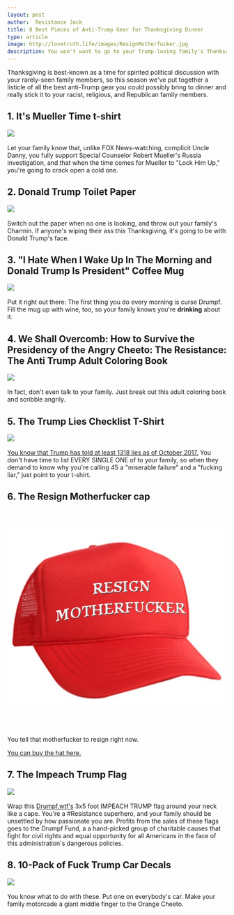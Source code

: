 ```yaml
---
layout: post
author:  Resistance Jack
title: 8 Best Pieces of Anti-Trump Gear for Thanksgiving Dinner
type: article
image: http://lovetruth.life/images/ResignMotherfucker.jpg
description: You won't want to go to your Trump-loving family's Thanksgiving dinner without these things.
---
```

Thanksgiving is best-known as a time for spirited political discussion with your rarely-seen family members, so this season we've put together a listicle of all the best anti-Trump gear you could possibly bring to dinner and really stick it to your racist, religious, and Republican family members.

## 1. It's Mueller Time t-shirt

<a href="https://www.amazon.com/Robert-Mueller-Anti-Trump-2017/dp/B0746LNZ3C/ref=as_li_ss_il?ie=UTF8&qid=1510004723&sr=8-5&keywords=anti-trump&dpID=41Y2LkoGvJL&preST=_SX342_QL70_&dpSrc=srch&linkCode=li3&tag=lovetruthlife-20&linkId=b63f491f77a98fd593af5c8e855bc114" target="_blank"><img border="0" src="//ws-na.amazon-adsystem.com/widgets/q?_encoding=UTF8&ASIN=B0746LNZ3C&Format=_SL250_&ID=AsinImage&MarketPlace=US&ServiceVersion=20070822&WS=1&tag=lovetruthlife-20" ></a><img src="https://ir-na.amazon-adsystem.com/e/ir?t=lovetruthlife-20&l=li3&o=1&a=B0746LNZ3C" width="1" height="1" border="0" alt="" style="border:none !important; margin:0px !important;" />

Let your family know that, unlike FOX News-watching, complicit Uncle Danny, you fully support Special Counselor Robert Mueller's Russia investigation, and that when the time comes for Mueller to "Lock Him Up," you're going to crack open a cold one.

## 2. Donald Trump Toilet Paper

<a href="https://www.amazon.com/Novelty-Stocking-Democrats-Republicans-Hilarious/dp/B01H742KRW/ref=as_li_ss_il?ie=UTF8&qid=1510004723&sr=8-3&keywords=anti-trump&dpID=41iiqLbw7mL&preST=_SY300_QL70_&dpSrc=srch&linkCode=li2&tag=lovetruthlife-20&linkId=6f6219b552af9202fab18d4b8f4d56b1" target="_blank"><img border="0" src="//ws-na.amazon-adsystem.com/widgets/q?_encoding=UTF8&ASIN=B01H742KRW&Format=_SL160_&ID=AsinImage&MarketPlace=US&ServiceVersion=20070822&WS=1&tag=lovetruthlife-20" ></a><img src="https://ir-na.amazon-adsystem.com/e/ir?t=lovetruthlife-20&l=li2&o=1&a=B01H742KRW" width="1" height="1" border="0" alt="" style="border:none !important; margin:0px !important;" />

Switch out the paper when no one is looking, and throw out your family's Charmin.  If anyone's wiping their ass this Thanksgiving, it's going to be with Donald Trump's face.

## 3. "I Hate When I Wake Up In The Morning and Donald Trump Is President" Coffee Mug

<a href="https://www.amazon.com/Morning-Donald-President-Election-Results/dp/B01MTKWO2G/ref=as_li_ss_il?ie=UTF8&qid=1510004723&sr=8-4&keywords=anti-trump&dpID=41UNkQXN5ML&preST=_SX300_QL70_&dpSrc=srch&linkCode=li3&tag=lovetruthlife-20&linkId=d5d04d61e71524925794a13374f46495" target="_blank"><img border="0" src="//ws-na.amazon-adsystem.com/widgets/q?_encoding=UTF8&ASIN=B01MTKWO2G&Format=_SL250_&ID=AsinImage&MarketPlace=US&ServiceVersion=20070822&WS=1&tag=lovetruthlife-20" ></a><img src="https://ir-na.amazon-adsystem.com/e/ir?t=lovetruthlife-20&l=li3&o=1&a=B01MTKWO2G" width="1" height="1" border="0" alt="" style="border:none !important; margin:0px !important;" />

Put it right out there:  The first thing you do every morning is curse Drumpf.  Fill the mug up with wine, too, so your family knows you're **drinking** about it.

## 4. We Shall Overcomb: How to Survive the Presidency of the Angry Cheeto: The Resistance: The Anti Trump Adult Coloring Book

<a href="https://www.amazon.com/We-Shall-Overcomb-Presidency-Resistance/dp/1945056177/ref=as_li_ss_il?ie=UTF8&qid=1510005985&sr=8-8&keywords=anti-trump&linkCode=li2&tag=lovetruthlife-20&linkId=d3346604156d0fac478a537fe0b1e9f9" target="_blank"><img border="0" src="//ws-na.amazon-adsystem.com/widgets/q?_encoding=UTF8&ASIN=1945056177&Format=_SL160_&ID=AsinImage&MarketPlace=US&ServiceVersion=20070822&WS=1&tag=lovetruthlife-20" ></a><img src="https://ir-na.amazon-adsystem.com/e/ir?t=lovetruthlife-20&l=li2&o=1&a=1945056177" width="1" height="1" border="0" alt="" style="border:none !important; margin:0px !important;" />

In fact, don't even talk to your family.  Just break out this adult coloring book and scribble angrily.

## 5. The Trump Lies Checklist T-Shirt

<a href="https://www.amazon.com/Anti-Trump-TShirt-Checklist-Obamacare/dp/B06Y2DNWDR/ref=as_li_ss_il?ie=UTF8&qid=1510006078&sr=8-6&keywords=anti-trump+SHIRT&linkCode=li2&tag=lovetruthlife-20&linkId=12561ff07438ed55c7ff1b85069c4266" target="_blank"><img border="0" src="//ws-na.amazon-adsystem.com/widgets/q?_encoding=UTF8&ASIN=B06Y2DNWDR&Format=_SL160_&ID=AsinImage&MarketPlace=US&ServiceVersion=20070822&WS=1&tag=lovetruthlife-20" ></a><img src="https://ir-na.amazon-adsystem.com/e/ir?t=lovetruthlife-20&l=li2&o=1&a=B06Y2DNWDR" width="1" height="1" border="0" alt="" style="border:none !important; margin:0px !important;" />

[You know that Trump has told at least 1318 lies as of October 2017.](https://www.washingtonpost.com/news/fact-checker/wp/2017/10/10/president-trump-has-made-1318-false-or-misleading-claims-over-263-days/?utm_term=.24af2233afc5)  You don't have time to list EVERY SINGLE ONE of to your family, so when they demand to know why you're calling 45 a "miserable failure" and a "fucking liar," just point to your t-shirt.

## 6. The Resign Motherfucker cap

![](/images/ResignMotherfucker.jpg)

You tell that motherfucker to resign right now.

[You can buy the hat here.](http://deadbatdesigns.bigcartel.com/product/resign-motherfucker-5-panel-embroidere-cap)

## 7. The Impeach Trump Flag

<a href="https://www.amazon.com/Drumpf-WTF-IMPEACH-Anti-Trump-Resistance-Printing/dp/B075PG1ZQ3/ref=as_li_ss_il?ie=UTF8&qid=1510725015&sr=8-28&keywords=anti-trump&linkCode=li3&tag=lovetruthlife-20&linkId=1a8223ea78ea252eb0527718102391a4" target="_blank"><img border="0" src="//ws-na.amazon-adsystem.com/widgets/q?_encoding=UTF8&ASIN=B075PG1ZQ3&Format=_SL250_&ID=AsinImage&MarketPlace=US&ServiceVersion=20070822&WS=1&tag=lovetruthlife-20" ></a><img src="https://ir-na.amazon-adsystem.com/e/ir?t=lovetruthlife-20&l=li3&o=1&a=B075PG1ZQ3" width="1" height="1" border="0" alt="" style="border:none !important; margin:0px !important;" />

Wrap this [Drumpf.wtf's](https://www.drumpf.wtf/) 3x5 foot IMPEACH TRUMP flag around your neck like a cape.  You're a #Resistance superhero, and your family should be unsettled by how passionate you are.  Profits from the sales of these flags goes to the Drumpf Fund, a a hand-picked group of charitable causes that fight for civil rights and equal opportunity for all Americans in the face of this administration's dangerous policies.

## 8. 10-Pack of Fuck Trump Car Decals

<a href="https://www.amazon.com/Apexshell-Packs-Sticker-Presidential-Election/dp/B01MRK7VI7/ref=as_li_ss_il?ie=UTF8&qid=1510725452&sr=8-9&keywords=fuck+trump&linkCode=li3&tag=lovetruthlife-20&linkId=eb9bf5c34e50c22f017737c27bbde7f7" target="_blank"><img border="0" src="//ws-na.amazon-adsystem.com/widgets/q?_encoding=UTF8&ASIN=B01MRK7VI7&Format=_SL250_&ID=AsinImage&MarketPlace=US&ServiceVersion=20070822&WS=1&tag=lovetruthlife-20" ></a><img src="https://ir-na.amazon-adsystem.com/e/ir?t=lovetruthlife-20&l=li3&o=1&a=B01MRK7VI7" width="1" height="1" border="0" alt="" style="border:none !important; margin:0px !important;" />

You know what to do with these.  Put one on everybody's car.  Make your family motorcade a giant middle finger to the Orange Cheeto.

